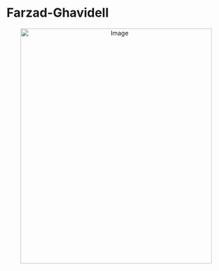 # Farzad-Ghavidell
<p align="center">
  <img width="440" height="540" alt="Image" src="https://github.com/user-attachments/assets/20161cf2-7450-44ad-a5bb-3626e5cda848" />
</p>

